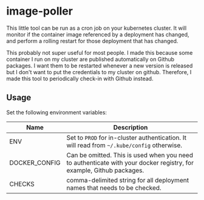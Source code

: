 image-poller
============

This little tool can be run as a cron job on your kubernetes cluster. It will monitor if the container image referenced
by a deployment has changed, and perform a rolling restart for those deployment that has changed.

This probably not super useful for most people. I made this because some container I run on my cluster are published
automatically on Github packages. I want them to be restarted whenever a new version is released but I don't want to put
the credentials to my cluster on github. Therefore, I made this tool to periodically check-in with Github instead.

## Usage

Set the following environment variables:

| Name          | Description                                                                                                         |
| ------------- | ------------------------------------------------------------------------------------------------------------------- |
| ENV           | Set to `PROD` for in-cluster authentication. It will read from `~/.kube/config` otherwise.                          |
| DOCKER_CONFIG | Can be omitted. This is used when you need to authenticate with your docker registry, for example, Github packages. |
| CHECKS        | comma-delimited string for all deployment names that needs to be checked.                                           |
